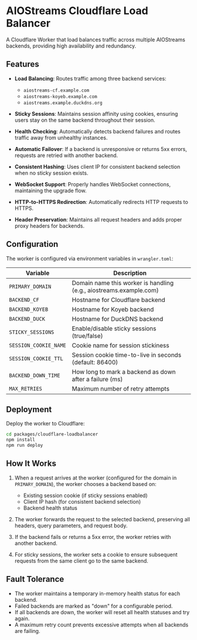 # AIOStreams Cloudflare Load Balancer

A Cloudflare Worker that load balances traffic across multiple AIOStreams backends, providing high availability and redundancy.

## Features

- **Load Balancing**: Routes traffic among three backend services:
  - `aiostreams-cf.example.com`
  - `aiostreams-koyeb.example.com`
  - `aiostreams.example.duckdns.org`

- **Sticky Sessions**: Maintains session affinity using cookies, ensuring users stay on the same backend throughout their session.

- **Health Checking**: Automatically detects backend failures and routes traffic away from unhealthy instances.

- **Automatic Failover**: If a backend is unresponsive or returns 5xx errors, requests are retried with another backend.

- **Consistent Hashing**: Uses client IP for consistent backend selection when no sticky session exists.

- **WebSocket Support**: Properly handles WebSocket connections, maintaining the upgrade flow.

- **HTTP-to-HTTPS Redirection**: Automatically redirects HTTP requests to HTTPS.

- **Header Preservation**: Maintains all request headers and adds proper proxy headers for backends.

## Configuration

The worker is configured via environment variables in `wrangler.toml`:

| Variable              | Description                                                        |
| --------------------- | ------------------------------------------------------------------ |
| `PRIMARY_DOMAIN`      | Domain name this worker is handling (e.g., aiostreams.example.com) |
| `BACKEND_CF`          | Hostname for Cloudflare backend                                    |
| `BACKEND_KOYEB`       | Hostname for Koyeb backend                                         |
| `BACKEND_DUCK`        | Hostname for DuckDNS backend                                       |
| `STICKY_SESSIONS`     | Enable/disable sticky sessions (true/false)                        |
| `SESSION_COOKIE_NAME` | Cookie name for session stickiness                                 |
| `SESSION_COOKIE_TTL`  | Session cookie time-to-live in seconds (default: 86400)            |
| `BACKEND_DOWN_TIME`   | How long to mark a backend as down after a failure (ms)            |
| `MAX_RETRIES`         | Maximum number of retry attempts                                   |

## Deployment

Deploy the worker to Cloudflare:

```bash
cd packages/cloudflare-loadbalancer
npm install
npm run deploy
```

## How It Works

1. When a request arrives at the worker (configured for the domain in `PRIMARY_DOMAIN`), the worker chooses a backend based on:
   - Existing session cookie (if sticky sessions enabled)
   - Client IP hash (for consistent backend selection)
   - Backend health status

2. The worker forwards the request to the selected backend, preserving all headers, query parameters, and request body.

3. If the backend fails or returns a 5xx error, the worker retries with another backend.

4. For sticky sessions, the worker sets a cookie to ensure subsequent requests from the same client go to the same backend.

## Fault Tolerance

- The worker maintains a temporary in-memory health status for each backend.
- Failed backends are marked as "down" for a configurable period.
- If all backends are down, the worker will reset all health statuses and try again.
- A maximum retry count prevents excessive attempts when all backends are failing.
